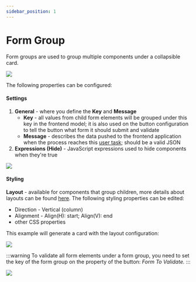 ```yaml
---
sidebar_position: 1
---
```


# Form Group

Form groups are used to group multiple components under a collapsible card.

![](https://s3.eu-west-1.amazonaws.com/docx.flowx.ai/2.12/form_group.gif)

The following properties can be configured:

#### Settings

1. **General** - where you define the **Key** and **Message**
   * **Key** - all values from child form elements will be grouped under this key in the frontend model; it is also used on the button configuration to tell the button what form it should submit and validate
   * **Message** - describes the data pushed to the frontend application when the process reaches this [user task](../../../node/user-task-node/user-task-node.md); should be a valid JSON
2. **Expressions (Hide)** - JavaScript expressions used to hide components when they're true

![](https://s3.eu-west-1.amazonaws.com/docx.flowx.ai/2.12/form_group_settings.png)

#### Styling

**Layout** - available for components that group children, more details about layouts can be found [here](https://tburleson-layouts-demos.firebaseapp.com/#/docs). The following styling properties can be edited:

* Direction - Vertical (column)
* Alignment - Align(H): start; Align(V): end
* other CSS properties

This example will generate a card with the layout configuration:

![](https://s3.eu-west-1.amazonaws.com/docx.flowx.ai/2.12/form_group_layout.png)

:::warning
To validate all form elements under a form group, you need to set the key of the form group on the property of the button: _Form To Validate._
:::

![](.https://s3.eu-west-1.amazonaws.com/docx.flowx.ai/2.12/form_group_action.png)